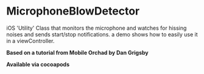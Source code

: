 MicrophoneBlowDetector
======================

iOS 'Utility' Class that monitors the microphone and watches for hissing noises and sends start/stop notifications. a demo shows how to easily use it in a viewController.

<b>Based on a tutorial from Mobile Orchad by Dan Grigsby</b>

<b>Available via cocoapods</b>
